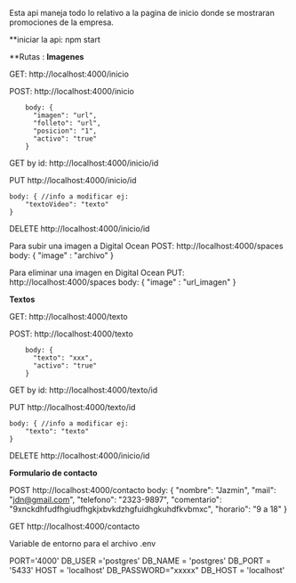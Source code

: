 Esta api maneja todo lo relativo a la pagina de inicio donde se mostraran promociones de la empresa. 


**iniciar la api: npm start


**Rutas :
**Imagenes**

GET: http://localhost:4000/inicio 


POST: http://localhost:4000/inicio 


        body: {  
          "imagen": "url",
          "folleto": "url",    
          "posicion": "1",      
          "activo": "true"
        }


GET by id: http://localhost:4000/inicio/id


PUT http://localhost:4000/inicio/id


    body: { //info a modificar ej:
        "textoVideo": "texto"
    }

    
DELETE http://localhost:4000/inicio/id

Para subir una imagen a Digital Ocean
POST: http://localhost:4000/spaces
  body:
      {
        "image" : "archivo"
      }

Para eliminar una imagen en Digital Ocean
PUT: http://localhost:4000/spaces
  body:
      {
        "image" : "url_imagen"
      }

**Textos**


GET: http://localhost:4000/texto


POST: http://localhost:4000/texto


        body: {  
          "texto": "xxx",      
          "activo": "true"
        }


GET by id: http://localhost:4000/texto/id


PUT http://localhost:4000/texto/id


    body: { //info a modificar ej:
        "texto": "texto"
    }

    
DELETE http://localhost:4000/inicio/id


**Formulario de contacto**

POST http://localhost:4000/contacto
    body: {
      "nombre": "Jazmin",
      "mail": "jdn@gmail.com",
      "telefono": "2323-9897",
      "comentario": "9xnckdhfudfhgiudfhgkjxbvkdzhgfuidhgkuhdfkvbmxc",
      "horario": "9 a 18"
    }


GET http://localhost:4000/contacto




Variable de entorno para el archivo .env


PORT='4000'
DB_USER ='postgres'
DB_NAME = 'postgres'
DB_PORT = '5433'
HOST = 'localhost'
DB_PASSWORD="xxxxx"
DB_HOST = 'localhost'
